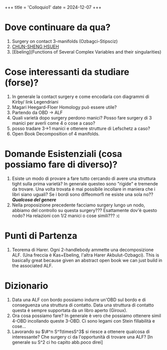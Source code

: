 +++
title = 'Colloquio1'
date = 2024-12-07
+++


# Dove continuare da qua? 
 1. Surgery on contact 3-manifolds (Ozbagci-Stipsciz) 
 2. [CHUN-SHENG HSUEH](https://arxiv.org/pdf/2306.16942#cite.kegel2023trisecting)
 3. [Ebeling](Functions of Several Complex Variables and their singularities)

# Cose interessanti da studiare (forse)?

 1. In generale la contact surgery e come encodarla con diagrammi di Kirby/ link Legendriani
 2. Magari Heegard-Floer Homology può essere utile?
 3. Partendo da OBD -> ALF
 4. Quali varietà dopo surgery perdono manici? Posso fare surgery di 3 manici per averli come 4 o cose a caso?
 5. posso tradare 3->1 manici e ottenere strutture di Lefschetz a caso?
 6. Open Book Decomposition of 4 manifolds.
 

 # Domande Esistenziali (cosa possiamo fare di diverso)?

 1. Esiste un modo di provare a fare tutto cercando di avere una struttura tight sulla prima varietà? In generale questeo sono "rigide" e tremende da trovare. Una volta trovata è mai possibile incollare in maniera che i libri siano uguali? Se i bordi sono diffeomorfi ne esiste una sola no?? ***Qualcosa del genere***
 2. Nella proposizione precedente facciamo surgery lungo un nodo, abbiamo del controllo su questa surgery??? Esattamente dov'è questo nodo? Ha relazioni con 1/2 manici o cose simili??? :c

 # Punti di Partenza 
 1. Teorema di Harer. Ogni 2-handlebody ammette una decomposizione ALF. (Una freccia è Kas+Ebeling, l'altra Harer Akbulut-Ozbagci). This is basically great because given an abstract open book we can just build in the associated ALF.

# Dizionario 
1. Data una ALF con bordo possiamo indurre un'OBD sul bordo e di conseguenza una struttura di contatto. Data una struttura di contatto questa è sempre supportata da un libro aperto (Giroux).
2. Ora cosa possiamo fare? In generale è vero che possiamo ottenere simil 4-OBD incollando queste 3-OBD. Ci sono legami con Stein fillabilità e cose... 
3. Lavorando su $\#^n S^1\timesS^3$ si riesce a ottenere qualcosa di interessante? Che surgery ci da l'opportunità di trovare una ALF? [In generale su S^2 ci ho capito abb.poco direi]